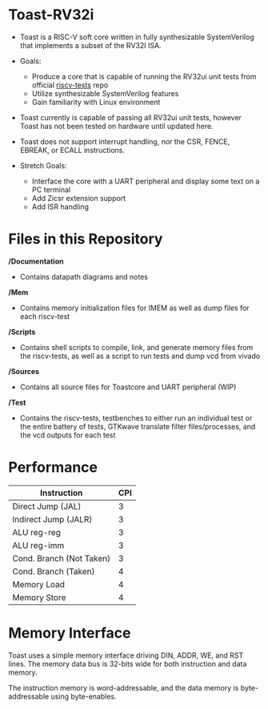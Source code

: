 # Toast-RV32i

- Toast is a RISC-V soft core written in fully synthesizable SystemVerilog that implements a subset of the RV32I ISA.

- Goals: 

     - Produce a core that is capable of running the RV32ui unit tests from official [riscv-tests](https://github.com/riscv/riscv-tests) repo
     - Utilize synthesizable SystemVerilog features
     - Gain familiarity with Linux environment


- Toast currently is capable of passing all RV32ui unit tests, however Toast has not been tested on hardware until updated here.

- Toast does not support interrupt handling, nor the CSR, FENCE, EBREAK, or ECALL instructions.

- Stretch Goals:
     
     - Interface the core with a UART peripheral and display
     some text on a PC terminal
     - Add Zicsr extension support
     - Add ISR handling


<h1> Files in this Repository </h1>

__/Documentation__
- Contains datapath diagrams and notes

__/Mem__
- Contains memory initialization files for IMEM as well as dump files for each riscv-test

__/Scripts__
- Contains shell scripts to compile, link, and generate memory files from the riscv-tests, as well as a script to run tests and dump vcd from vivado

__/Sources__
- Contains all source files for Toastcore and UART peripheral (WIP)

__/Test__
- Contains the riscv-tests, testbenches to either run an individual test or the entire battery of tests, GTKwave translate filter files/processes, and the vcd outputs for each test

<h1> Performance </h1>

|Instruction | CPI|
|------------|----|
Direct Jump (JAL) | 3
Indirect Jump (JALR) | 3
ALU reg-reg | 3
ALU reg-imm | 3
Cond. Branch (Not Taken) | 3
Cond. Branch (Taken) | 4
Memory Load | 4
Memory Store | 4



<h1> Memory Interface </h1>

Toast uses a simple memory interface driving DIN, ADDR, WE, and RST lines. The memory data bus is 32-bits wide for both instruction and data memory.

The instruction memory is word-addressable, and the data memory is byte-addressable using byte-enables.


